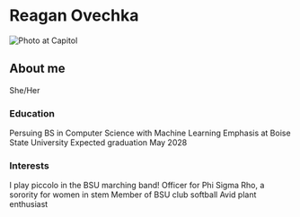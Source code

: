 # Reagan Ovechka
![Photo at Capitol](https://github.com/user-attachments/assets/d5c26e74-920f-4ba9-8699-8cb6fbe1f889)

## About me
She/Her

### Education
Persuing BS in Computer Science with Machine Learning Emphasis at Boise State University
Expected graduation May 2028

### Interests
I play piccolo in the BSU marching band!
Officer for Phi Sigma Rho, a sorority for women in stem
Member of BSU club softball
Avid plant enthusiast



